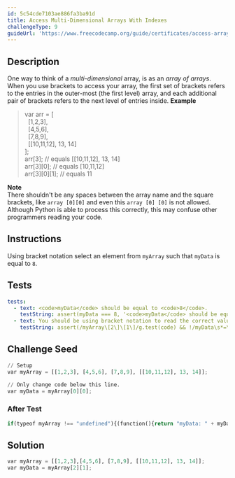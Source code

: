 ```yaml
---
id: 5c54cde7103ae886fa3ba91d
title: Access Multi-Dimensional Arrays With Indexes
challengeType: 9
guideUrl: 'https://www.freecodecamp.org/guide/certificates/access-array-data-with-indexes'
---
```


## Description
<section id='description'>
One way to think of a <dfn>multi-dimensional</dfn> array, is as an <em>array of arrays</em>. When you use brackets to access your array, the first set of brackets refers to the entries in the outer-most (the first level) array, and each additional pair of brackets refers to the next level of entries inside.
<strong>Example</strong>
<blockquote>var arr = [<br>&nbsp;&nbsp;[1,2,3],<br>&nbsp;&nbsp;[4,5,6],<br>&nbsp;&nbsp;[7,8,9],<br>&nbsp;&nbsp;[[10,11,12], 13, 14]<br>];<br>arr[3]; // equals [[10,11,12], 13, 14]<br>arr[3][0]; // equals [10,11,12]<br>arr[3][0][1]; // equals 11</blockquote>
<strong>Note</strong><br>There shouldn't be any spaces between the array name and the square brackets, like <code>array [0][0]</code> and even this <code>array [0] [0]</code> is not allowed. Although Python is able to process this correctly, this may confuse other programmers reading your code.
</section>

## Instructions
<section id='instructions'>
Using bracket notation select an element from <code>myArray</code> such that <code>myData</code> is equal to <code>8</code>.
</section>

## Tests
<section id='tests'>

```yml
tests:
  - text: <code>myData</code> should be equal to <code>8</code>.
    testString: assert(myData === 8, '<code>myData</code> should be equal to <code>8</code>.');
  - text: You should be using bracket notation to read the correct value from <code>myArray</code>.
    testString: assert(/myArray\[2\]\[1\]/g.test(code) && !/myData\s*=\s*(?:.*[-+*/%]|\d)/g.test(code), 'You should be using bracket notation to read the correct value from <code>myArray</code>.');

```

</section>

## Challenge Seed
<section id='challengeSeed'>

<div id='py-seed'>

```python
// Setup
var myArray = [[1,2,3], [4,5,6], [7,8,9], [[10,11,12], 13, 14]];

// Only change code below this line.
var myData = myArray[0][0];

```

</div>


### After Test
<div id='js-teardown'>

```python
if(typeof myArray !== "undefined"){(function(){return "myData: " + myData + " myArray: " + JSON.stringify(myArray);})();}
```

</div>

</section>

## Solution
<section id='solution'>


```python
var myArray = [[1,2,3],[4,5,6], [7,8,9], [[10,11,12], 13, 14]];
var myData = myArray[2][1];
```

</section>
